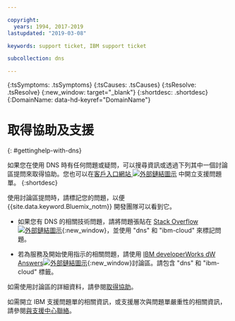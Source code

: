 ```yaml
---

copyright:
  years: 1994, 2017-2019
lastupdated: "2019-03-08"

keywords: support ticket, IBM support ticket

subcollection: dns

---
```


<!-- Common attributes used in the template are defined as follows: -->
{:tsSymptoms: .tsSymptoms} 
{:tsCauses: .tsCauses} 
{:tsResolve: .tsResolve} 
{:new_window: target="_blank"}
{:shortdesc: .shortdesc}
{:DomainName: data-hd-keyref="DomainName"}

<!-- # {{site.data.keyword.blockstorageshort}} troubleshooting
{: #ts} -->
<!-- Provide an appropriate ID above -->

<!-- IN PROGRESS - AUDIENCE BLUE, STAGING ONLY -->


<!-- This is the template for troubleshooting topics.  -->

<!-- The short description section should include the service long name and "Bluemix" for search optimization. Example short description: -->

<!-- Add a heading and content for how to get help and support. Use this template for beta and GA services:  -->
# 取得協助及支援 
{: #gettinghelp-with-dns}

如果您在使用 DNS 時有任何問題或疑問，可以搜尋資訊或透過下列其中一個討論區提問來取得協助。您也可以在[客戶入口網站 ![外部鏈結圖示](../../icons/launch-glyph.svg "外部鏈結圖示")](https://{DomainName}/) 中開立支援問題單。
{:shortdesc}

使用討論區提問時，請標記您的問題，以便 {{site.data.keyword.Bluemix_notm}} 開發團隊可以看到它。
<!--Insert the appropriate Stack Overflow tag for your service for <block-storage> in URL and text below:  -->
* 如果您有 DNS 的相關技術問題，請將問題張貼在 [Stack Overflow![外部鏈結圖示](../../icons/launch-glyph.svg "外部鏈結圖示")](https://stackoverflow.com/search?q=dns+ibm-cloud){:new_window}，並使用 "dns" 和 "ibm-cloud" 來標記問題。
<!--Insert the appropriate dW Answers tag for your service for <service_keyword> in URL below:  -->
* 若為服務及開始使用指示的相關問題，請使用 [IBM developerWorks dW Answers![外部鏈結圖示](../../icons/launch-glyph.svg "外部鏈結圖示")](https://developer.ibm.com/answers/topics/dns.html?smartspace=ibm-cloud){:new_window}討論區。請包含 "dns" 和 "ibm-cloud" 標籤。

如需使用討論區的詳細資料，請參閱[取得協助](/docs/get-support?topic=get-support-getting-customer-support)。

如需開立 IBM 支援問題單的相關資訊，或支援層次與問題單嚴重性的相關資訊，請參閱[與支援中心聯絡](/docs/get-support?topic=get-support-getting-customer-support)。

